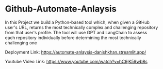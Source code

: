 # Github-Automate-Anlaysis
In this Project we build a Python-based tool which, when given a GitHub user's URL, returns the most technically complex and challenging repository from that user's profile. The tool will use GPT and LangChain to assess each repository individually before determining the most technically challenging one


Deployment Link: https://automate-anlaysis-danishkhan.streamlit.app/




Youtube Video Link: https://www.youtube.com/watch?v=hC9jK59wb8s


